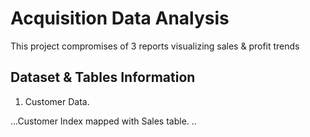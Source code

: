 # Acquisition Data Analysis
This project compromises of 3 reports visualizing sales & profit trends

## Dataset & Tables Information
1. Customer Data.

...Customer Index mapped with Sales table. ..

